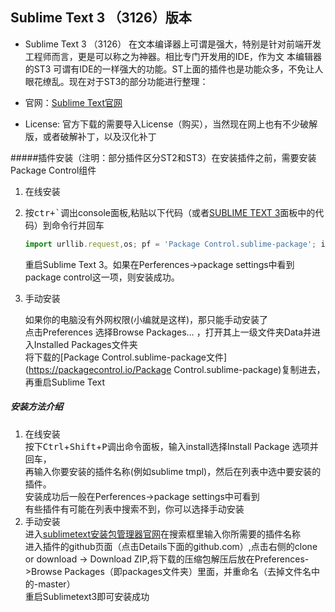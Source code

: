 ﻿## Sublime Text 3 （3126）版本

* Sublime Text 3 （3126） 在文本编译器上可谓是强大，特别是针对前端开发工程师而言，更是可以称之为神器。相比专门开发用的IDE，作为文	本编辑器的ST3 可谓有IDE的一样强大的功能。ST上面的插件也是功能众多，不免让人眼花缭乱。现在对于ST3的部分功能进行整理：

*	官网：[Sublime Text官网](http://www.sublimetext.com)
*	License: 官方下载的需要导入License（购买），当然现在网上也有不少破解版，或者破解补丁，以及汉化补丁

#####插件安装（注明：部分插件区分ST2和ST3）在安装插件之前，需要安装Package Control组件  

1. 在线安装  
2. 
    按<kbd>ctr+`</kbd>调出console面板,粘贴以下代码（或者[SUBLIME TEXT 3](https://packagecontrol.io/installation#st3)面板中的代码）到命令行并回车    
    
    ```javascript
    import urllib.request,os; pf = 'Package Control.sublime-package'; ipp = sublime.installed_packages_path(); urllib.request.install_opener( urllib.request.build_opener( urllib.request.ProxyHandler()) ); open(os.path.join(ipp, pf), 'wb').write(urllib.request.urlopen( 'http://sublime.wbond.net/' + pf.replace(' ','%20')).read())
    ```  
    
    重启Sublime Text 3。如果在Perferences->package settings中看到package control这一项，则安装成功。 

2. 手动安装  

    如果你的电脑没有外网权限(小编就是这样)，那只能手动安装了  
    点击Preferences 选择Browse Packages… ，打开其上一级文件夹Data并进入Installed Packages文件夹  
    将下载的[Package Control.sublime-package文件](https://packagecontrol.io/Package Control.sublime-package)复制进去，再重启Sublime Text

##### 安装方法介绍

1. 在线安装   
    按下<kbd>Ctrl</kbd>+<kbd>Shift</kbd>+<kbd>P</kbd>调出命令面板，输入install选择Install Package 选项并回车，  
    再输入你要安装的插件名称(例如sublime tmpl)，然后在列表中选中要安装的插件。  
    安装成功后一般在Perferences->package settings中可看到  
    有些插件有可能在列表中搜索不到，你可以选择手动安装  
2. 手动安装  
    进入[sublimetext安装包管理器官网](https://packagecontrol.io/)在搜索框里输入你所需要的插件名称  
    进入插件的github页面（点击Details下面的github.com）,点击右侧的clone or download -> Download ZIP,将下载的压缩包解压后放在Preferences->Browse Packages（即packages文件夹）里面，并重命名（去掉文件名中的-master）  
    重启Sublimetext3即可安装成功
